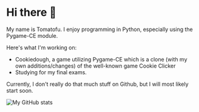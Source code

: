 # Hi there 👋

My name is Tomatofu. I enjoy programming in Python, especially using the Pygame-CE module.

Here's what I'm working on:
 - Cookiedough, a game utilizing Pygame-CE which is a clone (with my own additions/changes) of the well-known game Cookie Clicker
 - Studying for my final exams.

Currently, I don't really do that much stuff on Github, but I will most likely start soon.


![My GitHub stats](https://github-readme-stats.vercel.app/api?username=matofu&show_icons=true&theme=blue_navy&bg_color=00000000)
